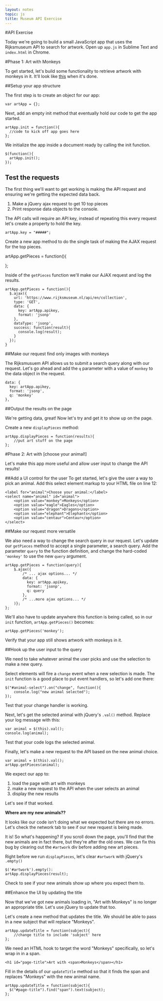 ```yaml
---
layout: notes
topic: js
title: Museum API Exercise
---
```


#API Exercise

Today we're going to build a small JavaScript app that uses the Rijksmuseum API to search for artwork. Open up `app.js` in Sublime Text and `index.html` in Chrome.

#Phase 1: Art with Monkeys

To get started, let's build some functionality to retrieve artwork with monkeys in it. It'll look like <a href="art-app-phase1-answer/index.html" target="_blank">this</a> when it's done.

##Setup your app structure

The first step is to create an object for our app:

```
var artApp = {};
```

Next, add an empty init method that eventually hold our code to get the app started.

````
artApp.init = function(){
  //code to kick off app goes here
};
````

We initialize the app inside a document ready by calling the init function.

```
$(function(){
  artApp.init();
});
```

## Test the requests

The first thing we'll want to get working is making the API request and ensuring we're getting the expected data back.

1. Make a jQuery ajax request to get 10 top pieces
2. Print response data objects to the console.

The API calls will require an API key, instead of repeating this every request let's create a property to hold the key. 

````
artApp.key = "#####";
````

Create a new app method to do the single task of making the AJAX request for the top pieces.

artApp.getPieces = function(){
  
};

Inside of the `getPieces` function we'll make our AJAX request and log the results.

```
artApp.getPieces = function(){
  $.ajax({
    url: 'https://www.rijksmuseum.nl/api/en/collection',
    type: 'GET',
    data: {
      key: artApp.apikey,
      format: 'jsonp'
    },
    dataType: 'jsonp',
    success: function(result){
      console.log(result);
    }
  });
}
```

##Make our request find only images with monkeys

The Rijksmusuem API allows us to submit a search query along with our request. Let's go ahead and add the `q` parameter with a value of `monkey` to the data object in the request.

```
data: {
  key: artApp.apikey,
  format: 'jsonp',
  q: 'monkey'
},
```

<!-- fill in details here -->

##Output the results on the page

We're getting data, great! Now let's try and get it to show up on the page.

Create a new `displayPieces` method:

```
artApp.displayPieces = function(results){
    //put art stuff on the page
};
```

<!-- fill in details here -->


#Phase 2: Art with [choose your animal!]

Let's make this app more useful and allow user input to change the API results!

##Add a UI control for the user
To get started, let's give the user a way to pick an animal. Add this select element markup to your HTML file on line 12:

```
<label for="animal">Choose your animal:</label>
<select name="animal" id="animal">
    <option value="monkey">Monkeys</option>
    <option value="eagle">Eagles</option>
    <option value="dragon">Dragons</option>
    <option value="elephant">Elephants</option>
    <option value="centaur">Centaur</option>
</select>
```

##Make our request more versatile

We also need a way to change the search query in our request. Let's update our `getPieces` method to accept a single parameter, a search query. Add the parameter `query` to the function definition, and change the hard-coded `'monkey'` to use the new `query` argument.

```
artApp.getPieces = function(query){
    $.ajax({
        /* ... ajax options... */
        data: {
          key: artApp.apikey,
          format: 'jsonp',
          q: query
        },
        /* ...more ajax options... */
    )};
};
```

We'll also have to update anywhere this function is being called, so in our `init` function, `artApp.getPieces()` becomes:

```
artApp.getPieces('monkey');
```

Verify that your app still shows artwork with monkeys in it.

##Hook up the user input to the query

We need to take whatever animal the user picks and use the selection to make a new query. 

Select elements will fire a `change` event when a new selection is made. The `init` function is a good place to put event handlers, so let's add one there:

```
$("#animal-select").on("change", function(){
    console.log("new animal selected");
});
```

Test that your change handler is working.

Next, let's get the selected animal with jQuery's `.val()` method. Replace your log message with this:

```
var animal = $(this).val();
console.log(animal);
```

Test that your code logs the selected animal.

Finally, let's make a new request to the API based on the new animal choice.

```
var animal = $(this).val();
artApp.getPieces(animal);
```

We expect our app to:
1. load the page with art with monkeys
2. make a new request to the API when the user selects an animal
3. display the new results

Let's see if that worked.

**Where are my new animals??**

It looks like our code isn't doing what we expected but there are no errors.  Let's check the network tab to see if our new request is being made.

It is! So what's happening? If you scroll down the page, you'll find that the new animals are in fact there, but they're after the old ones.  We can fix this bug by clearing out the `#artwork` div before adding new art pieces.

Right before we run `displayPieces`, let's clear `#artwork` with jQuery's `.empty()`

```
$('#artwork').empty():
artApp.displayPieces(result);
```

Check to see if your new animals show up where you expect them to.

##Enhance the UI by updating the title

Now that we've got new animals loading in, "Art with Monkeys" is no longer an appropriate title. Let's use jQuery to update that too.

Let's create a new method that updates the title. We should be able to pass in a new subject that will replace "Monkeys".

```
artApp.updateTitle = function(subject){
    //change title to include 'subject' here
};
```

We need an HTML hook to target the word "Monkeys" specifically, so let's wrap in in a span.

```
<h1 id="page-title">Art with <span>Monkeys</span></h1> 
```

Fill in the details of our `updateTitle` method so that it finds the span and replaces "Monkeys" with the new animal name.

```
artApp.updateTitle = function(subject){
  $("#page-title").find("span").text(subject);
};
```











